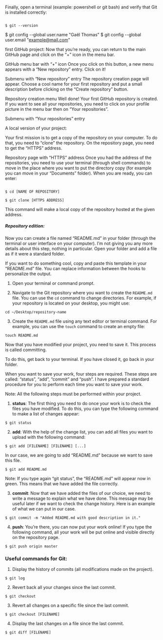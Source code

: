 

Finally, open a terminal (example: powershell or git bash) and verify that Git is installed correctly:

```

$ git --version 

```
$ git config --global user.name "Gaël Thomas"
$ git config --global user.email "example@mail.com"

first GitHub project:
Now that you’re ready, you can return to the main GitHub page and click on the “+” icon in the menu bar.


GitHub menu bar with “+” icon
Once you click on this button, a new menu appears with a “New repository” entry. Click on it!


Submenu with “New repository” entry
The repository creation page will appear. Choose a cool name for your first repository and put a small description before clicking on the “Create repository” button.



Repository creation menu
Well done! Your first GitHub repository is created. If you want to see all your repositories, you need to click on your profile picture in the menu bar then on “Your repositories”.


Submenu with “Your repositories” entry

A local version of your project:

Your first mission is to get a copy of the repository on your computer. To do that, you need to “clone” the repository. On the repository page, you need to get the “HTTPS” address.


Repository page with “HTTPS” address
Once you had the address of the repositories, you need to use your terminal (through shell commands) to move in the place where you want to put the directory copy (for example you can move in your “Documents” folder). When you are ready, you can enter:
```

$ cd [NAME OF REPOSITORY]

$ git clone [HTTPS ADDRESS]

```

This command will make a local copy of the repository hosted at the given address.


##### Repository edition:

Now you can create a file named “README.md” in your folder (through the terminal or user interface on your computer). I’m not giving you any more details about this step, nothing in particular. Open your folder and add a file as if it were a standard folder.

If you want to do something cool, copy and paste this template in your “README.md” file. You can replace information between the hooks to personalize the output.

1. Open your terminal or command prompt.

2. Navigate to the Git repository where you want to create the `README.md` file. You can use the `cd` command to change directories. For example, if your repository is located on your desktop, you might use:

```
cd ~/Desktop/repository-name

```


3. Create the `README.md` file using any text editor or terminal command. For example, you can use the `touch` command to create an empty file:

```
touch README.md
```



Now that you have modified your project, you need to save it. This process is called committing.

To do this, get back to your terminal. If you have closed it, go back in your folder.

When you want to save your work, four steps are required. These steps are called: “status”, “add”, “commit” and “push”. I have prepared a standard procedure for you to perform each time you want to save your work.

Note: All the following steps must be performed within your project.

1. **status**: The first thing you need to do once your work is to check the files you have modified. To do this, you can type the following command to make a list of changes appear:

```
$ git status

```

2. **add**: With the help of the change list, you can add all files you want to upload with the following command:
```
$ git add [FILENAME] [FILENAME] [...]

```

In our case, we are going to add “README.md” because we want to save this file.
```
$ git add README.md

```

Note: If you type again “git status”, the “README.md” will appear now in green. This means that we have added the file correctly.

3. **commit**: Now that we have added the files of our choice, we need to write a message to explain what we have done. This message may be useful later if we want to check the change history. Here is an example of what we can put in our case.

```
$ git commit -m "Added README.md with good description in it."

```

4. **push**: You’re there, you can now put your work online! If you type the following command, all your work will be put online and visible directly on the repository page.

``` 
$ git push origin master

```


### Useful commands for Git:

1. Display the history of commits (all modifications made on the project).
``` 
$ git log

```
2. Revert back all your changes since the last commit.
```
$ git checkout 

```
3. Revert all changes on a specific file since the last commit.
```
$ git checkout [FILENAME]

```
4. Display the last changes on a file since the last commit.
```
$ git diff [FILENAME]

```